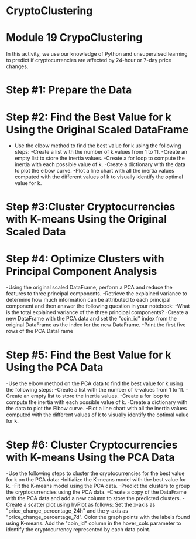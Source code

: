 # CryptoClustering
# Module 19 CrypoClustering

In this activity, we use our knowledge of Python and unsupervised learning to predict if cryptocurrencies are affected by 24-hour or 7-day price changes.

# Step #1: Prepare the Data

# Step #2: Find the Best Value for k Using the Original Scaled DataFrame
- Use the elbow method to find the best value for k using the following steps:
-Create a list with the number of k values from 1 to 11.
-Create an empty list to store the inertia values.
-Create a for loop to compute the inertia with each possible value of k.
-Create a dictionary with the data to plot the elbow curve.
-Plot a line chart with all the inertia values computed with the different values of k to visually identify the optimal value for k.

# Step #3:Cluster Cryptocurrencies with K-means Using the Original Scaled Data

# Step #4: Optimize Clusters with Principal Component Analysis
-Using the original scaled DataFrame, perform a PCA and reduce the features to three principal components.
-Retrieve the explained variance to determine how much information can be attributed to each principal component and then answer the following question in your notebook:
-What is the total explained variance of the three principal components?
-Create a new DataFrame with the PCA data and set the "coin_id" index from the original DataFrame as the index for the new DataFrame.
-Print the first five rows of the PCA DataFrame

# Step #5: Find the Best Value for k Using the PCA Data
-Use the elbow method on the PCA data to find the best value for k using the following steps:
-Create a list with the number of k-values from 1 to 11.
-Create an empty list to store the inertia values.
-Create a for loop to compute the inertia with each possible value of k.
-Create a dictionary with the data to plot the Elbow curve.
-Plot a line chart with all the inertia values computed with the different values of k to visually identify the optimal value for k.
# Step #6: Cluster Cryptocurrencies with K-means Using the PCA Data
-Use the following steps to cluster the cryptocurrencies for the best value for k on the PCA data:
-Initialize the K-means model with the best value for k.
-Fit the K-means model using the PCA data.
-Predict the clusters to group the cryptocurrencies using the PCA data.
-Create a copy of the DataFrame with the PCA data and add a new column to store the predicted clusters.
-Create a scatter plot using hvPlot as follows:
Set the x-axis as "price_change_percentage_24h" and the y-axis as "price_change_percentage_7d".
Color the graph points with the labels found using K-means.
Add the "coin_id" column in the hover_cols parameter to identify the cryptocurrency represented by each data point.

